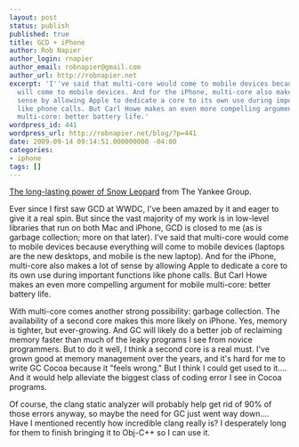 ```yaml
---
layout: post
status: publish
published: true
title: GCD + iPhone
author: Rob Napier
author_login: rnapier
author_email: robnapier@gmail.com
author_url: http://robnapier.net
excerpt: 'I''ve said that multi-core would come to mobile devices because everything
  will come to mobile devices. And for the iPhone, multi-core also makes a lot of
  sense by allowing Apple to dedicate a core to its own use during important functions
  like phone calls. But Carl Howe makes an even more compelling argument for mobile
  multi-core: better battery life.'
wordpress_id: 441
wordpress_url: http://robnapier.net/blog/?p=441
date: 2009-09-14 09:14:51.000000000 -04:00
categories:
- iphone
tags: []
---
```

[The long-lasting power of Snow Leopard](http://blogs.yankeegroup.com/2009/08/26/the-long-lasting-power-of-snow-leopard/) from The Yankee Group.

Ever since I first saw GCD at WWDC, I've been amazed by it and eager to give it a real spin. But since the vast majority of my work is in low-level libraries that run on both Mac and iPhone, GCD is closed to me (as is garbage collection; more on that later). I've said that multi-core would come to mobile devices because everything will come to mobile devices (laptops are the new desktops, and mobile is the new laptop). And for the iPhone, multi-core also makes a lot of sense by allowing Apple to dedicate a core to its own use during important functions like phone calls. But Carl Howe makes an even more compelling argument for mobile multi-core: better battery life.

With multi-core comes another strong possibility: garbage collection. The availability of a second core makes this more likely on iPhone. Yes, memory is tighter, but ever-growing. And GC will likely do a better job of reclaiming memory faster than much of the leaky programs I see from novice programmers. But to do it well, I think a second core is a real must. I've grown good at memory management over the years, and it's hard for me to write GC Cocoa because it "feels wrong." But I think I could get used to it.... And it would help alleviate the biggest class of coding error I see in Cocoa programs.

Of course, the clang static analyzer will probably help get rid of 90% of those errors anyway, so maybe the need for GC just went way down.... Have I mentioned recently how incredible clang really is? I desperately long for them to finish bringing it to Obj-C++ so I can use it.
